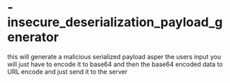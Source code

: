 # -insecure_deserialization_payload_generator
this will generate a malicious serialized payload asper the users input you will just have to encode it to base64 and then the base64 encoded data to URL encode and just send it to the server 
